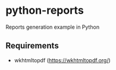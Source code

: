 # python-reports

Reports generation example in Python 

## Requirements

- wkhtmltopdf (https://wkhtmltopdf.org/)